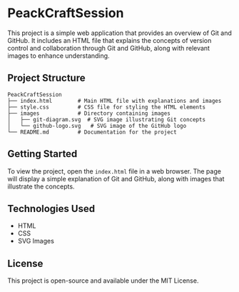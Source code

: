 # PeackCraftSession

This project is a simple web application that provides an overview of Git and GitHub. It includes an HTML file that explains the concepts of version control and collaboration through Git and GitHub, along with relevant images to enhance understanding.

## Project Structure

```
PeackCraftSession
├── index.html        # Main HTML file with explanations and images
├── style.css         # CSS file for styling the HTML elements
├── images            # Directory containing images
│   ├── git-diagram.svg  # SVG image illustrating Git concepts
│   └── github-logo.svg   # SVG image of the GitHub logo
└── README.md         # Documentation for the project
```

## Getting Started

To view the project, open the `index.html` file in a web browser. The page will display a simple explanation of Git and GitHub, along with images that illustrate the concepts.

## Technologies Used

- HTML
- CSS
- SVG Images

## License

This project is open-source and available under the MIT License.